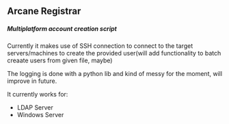 ## Arcane Registrar
##### Multiplatform account creation script

Currently it makes use of SSH connection to connect to the target servers/machines to create the provided user(will add functionality to batch creaate users from given file, maybe)

The logging is done with a python lib and kind of messy for the moment, will improve in future.

It currently works for:
- LDAP Server
- Windows Server
